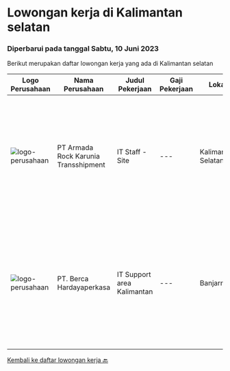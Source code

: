 
  # Lowongan kerja di Kalimantan selatan

  ### Diperbarui pada tanggal Sabtu, 10 Juni 2023

  Berikut merupakan daftar lowongan kerja yang ada di Kalimantan selatan

  |Logo Perusahaan | Nama Perusahaan | Judul Pekerjaan | Gaji Pekerjaan | Lokasi | Deskripsi | Tanggal diunggah | Pranala |
  | -------------- | --------------- | --------------- | --------- | --------- | -------------- | ------- | ----------- |
  |![logo-perusahaan](https://image-service-cdn.seek.com.au/bbc3fb17284071f715a0604b480269d7e72cc013/ee4dce1061f3f616224767ad58cb2fc751b8d2dc)|PT Armada Rock Karunia Transshipment|IT Staff - Site|---|Kalimantan Selatan|Job Descriptions: Assist and coordinate with the Head Office IT Team, on protecting, maintaining, and ensuring the IT system is running properly at...|Senin, 29 Mei 2023|https://www.jobstreet.co.id/id/job/it-staff-site-4352300?token=0~1bba5112-6435-40a3-8c17-4fcb6a0ded2f&sectionRank=1&jobId=jobstreet-id-job-4352300|
|![logo-perusahaan](https://image-service-cdn.seek.com.au/6a76252207cfed561e664c874d4631f4aefd8409/ee4dce1061f3f616224767ad58cb2fc751b8d2dc)|PT. Berca Hardayaperkasa|IT Support area Kalimantan|---|Banjarmasin|Tugas &amp; Tanggung Jawab: Melakukan support helpdesk kepada seluruh karyawan (join domain, data migration, etc.) Melakukan analisa...|Selasa, 23 Mei 2023|https://www.jobstreet.co.id/id/job/it-support-area-kalimantan-4343390?token=0~1bba5112-6435-40a3-8c17-4fcb6a0ded2f&sectionRank=2&jobId=jobstreet-id-job-4343390|


  [Kembali ke daftar lowongan kerja 🔙](../README.md#daftar-lowongan-kerja)
  